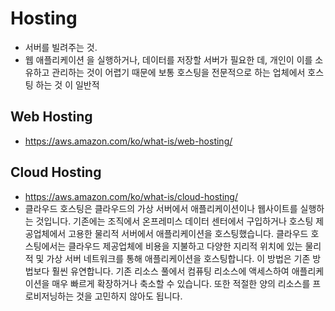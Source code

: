 # Hosting

- 서버를 빌려주는 것.
- 웹 애플리케이션 을 실행하거나, 데이터를 저장할 서버가 필요한 데, 개인이 이를 소유하고 관리하는 것이 어렵기 때문에 보통 호스팅을 전문적으로 하는 업체에서 호스팅 하는 것 이 일반적

## Web Hosting

- https://aws.amazon.com/ko/what-is/web-hosting/

## Cloud Hosting

- https://aws.amazon.com/ko/what-is/cloud-hosting/
- 클라우드 호스팅은 클라우드의 가상 서버에서 애플리케이션이나 웹사이트를 실행하는 것입니다. 기존에는 조직에서 온프레미스 데이터 센터에서 구입하거나 호스팅 제공업체에서 고용한 물리적 서버에서 애플리케이션을 호스팅했습니다. 클라우드 호스팅에서는 클라우드 제공업체에 비용을 지불하고 다양한 지리적 위치에 있는 물리적 및 가상 서버 네트워크를 통해 애플리케이션을 호스팅합니다. 이 방법은 기존 방법보다 훨씬 유연합니다. 기존 리소스 풀에서 컴퓨팅 리소스에 액세스하여 애플리케이션을 매우 빠르게 확장하거나 축소할 수 있습니다. 또한 적절한 양의 리소스를 프로비저닝하는 것을 고민하지 않아도 됩니다.
